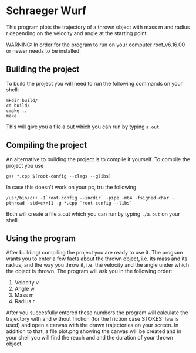 # Schraeger Wurf
This program plots the trajectory of a thrown object with mass m and radius r depending
on the velocity and angle at the starting point.

WARNING: In order for the program to run on your computer root_v6.16.00 or
newer needs to be installed!

## Building the project
To build the project you will need to run the following commands on your shell:
```
mkdir build/
cd build/ 
cmake .. 
make
```
This will give you a file a.out which you can run by typing ```a.out```.
## Compiling the project
An alternative to building the project is to compile it yourself. To compile the project you use

```
g++ *.cpp $(root-config --clags --glibs)
```
In case this doesn't work on your pc, tru the following
```
/usr/bin/c++ -I`root-config --incdir` -pipe -m64 -fsigned-char -pthread -std=c++11 -g *.cpp `root-config --libs` 
```
Both will create a file a.out which you can run by typing
```./a.out```
on your shell.

## Using the program
After building/ compiling the project you are ready to use it.
The program wants you to enter a few facts about the thrown object, i.e. its mass and its radius, and
the way you throw it, i.e. the velocity and the angle under which the object is thrown.
The program will ask you in the following order:

1. Velocity v 
2. Angle w
3. Mass m
4. Radius r

After you succesfully entered these numbers the program will calculate the trajectory with and without
friction (for the friction case STOKES' law is used) and open a canvas with the drawn trajectories on
your screen. In addition to that, a file plot.png showing the canvas will be created and in your
shell you will find the reach and and the duration of your thrown object.
